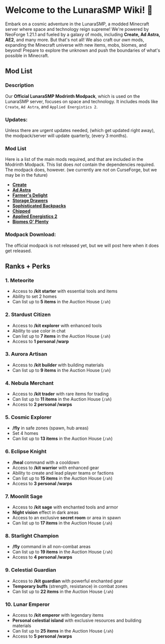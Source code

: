 # Welcome to the LunaraSMP Wiki! 🚀

Embark on a cosmic adventure in the LunaraSMP, a modded Minecraft server where space and technology reign supreme! We're powered by NeoForge 1.21.1 and fueled by a galaxy of mods, including **Create, Ad Astra, AE2**, and many more.  But that's not all! We also craft our *own* mods, expanding the Minecraft universe with new items, mobs, biomes, and beyond!  Prepare to explore the unknown and push the boundaries of what's possible in Minecraft. 

## Mod List

### Description 

Our **Official LunaraSMP Modrinth Modpack**, which is used on the LunaraSMP server, focuses on space and technology. It includes mods like `Create`, `Ad Astra`, and `Applied Energistics 2`. 
### Updates:
Unless there are urgent updates needed, (which get updated right away), the modpack/server will update quarterly, (every 3 months). 
### Mod List
Here is a list of the main mods required, and that are included in the Modrinth Modpack. This list does *not* contain the dependencies required. The modpack does, however. (we currently are *not* on CurseForge, but we may be in the future)

* [**Create**](https://modrinth.com/mod/LNytGWDc)
* [**Ad Astra**](https://modrinth.com/mod/3ufwT9JF) 
* [**Farmer's Delight**](https://modrinth.com/mod/R2OftAxM) 
* [**Storage Drawers**](https://modrinth.com/mod/guitPqEi)
* [**Sophisticated Backpacks**](https://www.curseforge.com/minecraft/mc-mods/sophisticated-backpacks)
* [**Chipped**](https://modrinth.com/mod/BAscRYKm)
* [**Applied Energistics 2**](https://modrinth.com/mod/XxWD5pD3)
* [**Biomes O' Plenty**](https://modrinth.com/mod/biomes-o-plenty)
### Modpack Download:
The official modpack is not released yet, but we will post here when it does get released.

## Ranks + Perks

### 1. **Meteorite**
- Access to **/kit starter** with essential tools and items
- Ability to set 2 homes
- Can list up to **5 items** in the Auction House (`/ah`)

### 2. **Stardust Citizen**
- Access to **/kit explorer** with enhanced tools
- Ability to use color in chat
- Can list up to **7 items** in the Auction House (`/ah`)
- Access to **1 personal /warp**

### 3. **Aurora Artisan**
- Access to **/kit builder** with building materials
- Can list up to **9 items** in the Auction House (`/ah`)

### 4. **Nebula Merchant**
- Access to **/kit trader** with rare items for trading
- Can list up to **11 items** in the Auction House (`/ah`)
- Access to **2 personal /warps**

### 5. **Cosmic Explorer**
- **/fly** in safe zones (spawn, hub areas)
- Set 4 homes
- Can list up to **13 items** in the Auction House (`/ah`)

### 6. **Eclipse Knight**
- **/heal** command with a cooldown
- Access to **/kit warrior** with enhanced gear
- Ability to create and lead player teams or factions
- Can list up to **15 items** in the Auction House (`/ah`)
- Access to **3 personal /warps**

### 7. **Moonlit Sage**
- Access to **/kit sage** with enchanted tools and armor
- **Night vision** effect in dark areas
- Access to an exclusive **secret room** or area in spawn
- Can list up to **17 items** in the Auction House (`/ah`)

### 8. **Starlight Champion**
- **/fly** command in all non-combat areas
- Can list up to **19 items** in the Auction House (`/ah`)
- Access to **4 personal /warps**

### 9. **Celestial Guardian**
- Access to **/kit guardian** with powerful enchanted gear
- **Temporary buffs** (strength, resistance) in combat zones
- Can list up to **22 items** in the Auction House (`/ah`)

### 10. **Lunar Emperor**
- Access to **/kit emperor** with legendary items
- **Personal celestial island** with exclusive resources and building materials
- Can list up to **25 items** in the Auction House (`/ah`)
- Access to **5 personal /warps**
